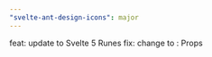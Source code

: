 ```yaml
---
"svelte-ant-design-icons": major
---
```


feat: update to Svelte 5 Runes
fix: change <Props> to : Props
